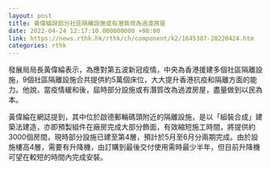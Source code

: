 ```yaml
---
layout: post
title: 黃偉綸說部分社區隔離設施或有潛質改為過渡房屋
date: 2022-04-24 12:17:10.000000000 +08:00
link: https://news.rthk.hk/rthk/ch/component/k2/1645387-20220424.htm
categories: rthk
---
```


發展局局長黃偉綸表示，為應對第五波新冠疫情，中央為香港援建多個社區隔離設施，9個社區隔離設施合共提供約5萬個床位，大大提升香港抗疫和隔離方面的能力。他說，當疫情緩和後，屆時部分設施或有潛質改為過渡房屋，盡量做到以民為本。

黃偉綸在網誌提到，其中位於啟德郵輪碼頭附近的隔離設施，是以「組裝合成」建築法建造，亦即預製組件在廠房完成大部分飾面，有效縮短施工時間，將提供約3000個房間，現時部分設施已建至第4層，預計於5月至6月分兩期完成。由於設施樓高4層，需要有升降機，由訂購到最後交付使用需時最少半年，但目前升降機可望在較短的時間內完成安裝。
